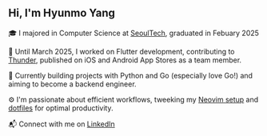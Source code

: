 ## Hi, I'm Hyunmo Yang

🎓 I majored in Computer Science at [SeoulTech](https://en.seoultech.ac.kr/), graduated in Febuary 2025

📱 Until March 2025, I worked on Flutter development, contributing to
[Thunder](https://apps.apple.com/us/app/thunder-%EC%8D%AC%EB%8D%94-%EB%88%88%EB%B0%94%EB%94%94-%EC%B8%A1%EC%A0%95-%EC%95%B1/id6741709470),
published on iOS and Android App Stores as a team member.

🐍 Currently building projects with Python and Go (especially love Go!) and
aiming to become a backend engineer.

⚙️ I'm passionate about efficient workflows, tweeking my
[Neovim setup](https://github.com/yanmoyy/nvim-config) and
[dotfiles](https://github.com/yanmoyy/dotfiles) for optimal productivity.

📬 Connect with me on [LinkedIn](https://www.linkedin.com/in/yanmoyy/)
